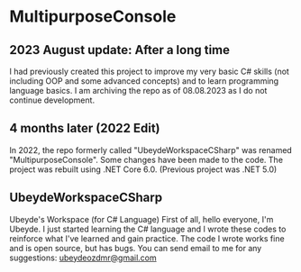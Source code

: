 # MultipurposeConsole

## 2023 August update: After a long time

I had previously created this project to improve my very basic C# skills (not including OOP and some advanced concepts) and to learn programming language basics. I am archiving the repo as of 08.08.2023 as I do not continue development.

## 4 months later (2022 Edit)

In 2022, the repo formerly called "UbeydeWorkspaceCSharp" was renamed "MultipurposeConsole". Some changes have been made to the code. The project was rebuilt using .NET Core 6.0. (Previous project was .NET 5.0)

## UbeydeWorkspaceCSharp

Ubeyde's Workspace (for C# Language)
First of all, hello everyone, I'm Ubeyde. 
I just started learning the C# language and I wrote these codes to reinforce what I've learned and gain practice. 
The code I wrote works fine and is open source, but has bugs.
You can send email to me for any suggestions: ubeydeozdmr@gmail.com
